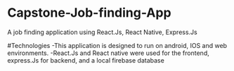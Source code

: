 # Capstone-Job-finding-App
A job finding application using React.Js, React Native, Express.Js

#Technologies
-This application is designed to run on android, IOS and web environments.
-React.Js and React native were used for the frontend, express.Js for backend, and a local firebase database
